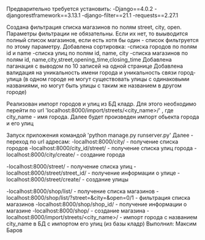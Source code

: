 Предварительно требуется установить:
-Django==4.0.2
-djangorestframework==3.13.1
-django-filter==21.1
-requests==2.27.1

Создана фильтрация списка магазинов по полям street, city, open.
Параметры фильтрации не обязательны. Если их нет, то выыводится полный список магазинов, если есть хотя бы один - список фильтруется по этому параметру.
Добавлена сортировка:
    -списка городов по полям id и name
    -списка улиц по полям id, name, city
    -списка магазинов по полям id, name,city,street,opening_time,closing_time
Добавлена паганация с выводом по 10 записей на одной странице
Добавлена валидация на уникальность имени города и уникальность связи город-улица (в одном городе не могут существовать улицы с одинаковыми названиями, но могут быть улицы с таким же названием в другом городе)

Реализован импорт городов и улиц из БД кладр. Для этого необходимо перейти по url 'localhost:8000/import/streets/<city_name>/' , где city_name - имя города. Далее будет произведен импорт обьекта города и его улиц


Запуск приложения командой 'python manage.py runserver.py'
Далее - переход по url адресам:
-localhost:8000/city/ - получение списка городов
-localhost:8000/city_id/street/ - получение списка улиц города
-localhost:8000/city/create/ - создание города

-localhost:8000/street/ - получение списка улиц
-localhost:8000/street/street_id/ - получение информации о улице
-localhost:8000/street/create/ - создание улицы

-localhost:8000/shop/list/ - получение списка магазинов
-localhost:8000/shop/list/?street=&city=&open=0/1 - фильтрация списка магазинов
-localhost:8000/shop/shop_id/ - получение информации о магазине
-localhost:8000/shop/ - создание магазина
-localhost:8000/import/streets/<city_name>/ - импорт города с названием city_name  в БД с импортом его улиц (из базы кладр)
Выполнил: Максим Баров